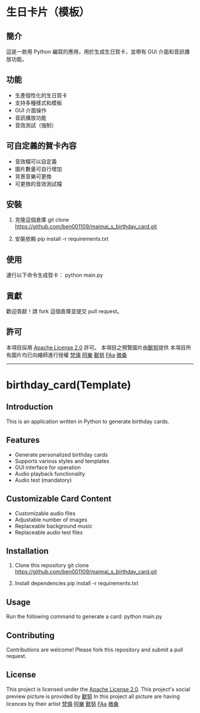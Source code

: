 # 生日卡片（模板）

## 簡介
這是一款用 Python 編寫的應用，用於生成生日賀卡，並帶有 GUI 介面和音訊播放功能。

## 功能
- 生產個性化的生日賀卡
- 支持多種樣式和模板
- GUI 介面操作
- 音訊播放功能
- 音效測試（強制）

## 可自定義的賀卡內容
- 音效檔可以自定義
- 圖片數量可自行增加
- 背景音樂可更換
- 可更換的音效測試檔

## 安裝
1. 克隆這個倉庫
git clone https://github.com/ben001109/maimai_s_birthday_card.git

2. 安裝依賴
pip install -r requirements.txt

## 使用
運行以下命令生成賀卡：
python main.py

## 貢獻
歡迎貢獻！請 fork 這個倉庫並提交 pull request。

## 許可
本項目採用 [Apache License 2.0](LICENSE) 許可。
本項目之預覽圖片由[獸努](https://x.com/Soluflyfirefly)提供
本項目所有圖片均已向繪師進行授權
[梵偊](https://x.com/wuming86484767)
[阿樂](https://x.com/rapi971272)
[獸努](https://x.com/Soluflyfirefly)
[FAa](https://x.com/Wnghu1)
[微桑](https://x.com/WeyasKayur)

---

# birthday_card(Template)

## Introduction
This is an application written in Python to generate birthday cards.

## Features
- Generate personalized birthday cards
- Supports various styles and templates
- GUI interface for operation
- Audio playback functionality
- Audio test (mandatory)

## Customizable Card Content
- Customizable audio files
- Adjustable number of images
- Replaceable background music
- Replaceable audio test files

## Installation
1. Clone this repository
git clone https://github.com/ben001109/maimai_s_birthday_card.git

2. Install dependencies
pip install -r requirements.txt

## Usage
Run the following command to generate a card:
python main.py

## Contributing
Contributions are welcome! Please fork this repository and submit a pull request.

## License
This project is licensed under the [Apache License 2.0](LICENSE).
This project's social preview picture is provided by [獸努](https://x.com/Soluflyfirefly)
In this project all picture are having licences by their artist
[梵偊](https://x.com/wuming86484767)
[阿樂](https://x.com/rapi971272)
[獸努](https://x.com/Soluflyfirefly)
[FAa](https://x.com/Wnghu1)
[微桑](https://x.com/WeyasKayur)
